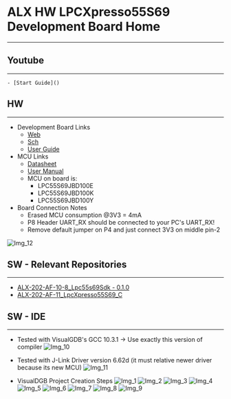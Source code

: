 # ALX HW LPCXpresso55S69 Development Board Home
---

## Youtube
---
    - [Start Guide]()

## HW
---
- Development Board Links
    - [Web](https://www.nxp.com/design/development-boards/lpcxpresso-boards/lpcxpresso55s69-development-board:LPC55S69-EVK)
    - [Sch](WikiSupportFiles/Pdf/LPCXpresso55S69_Board_Schematic_RevA2_dec4.pdf)
    - [User Guide](WikiSupportFiles/Pdf/UM11158.pdf)
- MCU Links
    - [Datasheet](../Mcu/McuLpc/WikiFiles/LPC55S6x_Datasheet.pdf)
    - [User Manual](../Mcu/McuLpc/WikiFiles/UM11126_LPC55S6x_LPC55S2x_LPC552x_UserManual.pdf)
    - MCU on board is:
        - LPC55S69JBD100E
        - LPC55S69JBD100K
        - LPC55S69JBD100Y
- Board Connection Notes
    - Erased MCU consumption @3V3 = 4mA
	- P8 Header UART_RX should be connected to your PC's UART_RX!
	- Remove default jumper on P4 and just connect 3V3 on middle pin-2

![Img_12](WikiSupportFiles/Img/Img_12.jpg)

## SW - Relevant Repositories
---
- [ALX-202-AF-10-8_Lpc55s69Sdk - 0.1.0](https://bitbucket.org/-auralix-/alx-202-af-10-8_lpc55s69sdk/commits/tag/0.1.0)
- [ALX-202-AF-11_LpcXpresso55S69_C](https://bitbucket.org/-auralix-/alx-202-af-11_lpcxpresso55s69_c/src/master/)

## SW - IDE
---
- Tested with VisualGDB's GCC 10.3.1 -> Use exactly this version of compiler
![Img_10](WikiSupportFiles/Img/Img_10.png)

- Tested with J-Link Driver version 6.62d (it must relative newer driver because its new MCU)
![Img_11](WikiSupportFiles/Img/Img_11.png)

- VisualDGB Project Creation Steps
![Img_1](WikiSupportFiles/Img/Img_1.png)
![Img_2](WikiSupportFiles/Img/Img_2.png)
![Img_3](WikiSupportFiles/Img/Img_3.png)
![Img_4](WikiSupportFiles/Img/Img_4.png)
![Img_5](WikiSupportFiles/Img/Img_5.png)
![Img_6](WikiSupportFiles/Img/Img_6.png)
![Img_7](WikiSupportFiles/Img/Img_7.png)
![Img_8](WikiSupportFiles/Img/Img_8.png)
![Img_9](WikiSupportFiles/Img/Img_9.png)
